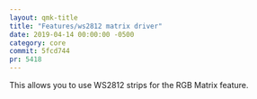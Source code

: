 ```yaml
---
layout: qmk-title
title: "Features/ws2812 matrix driver"
date: 2019-04-14 00:00:00 -0500
category: core
commit: 5fcd744
pr: 5418
---
```


This allows you to use WS2812 strips for the RGB Matrix feature.
